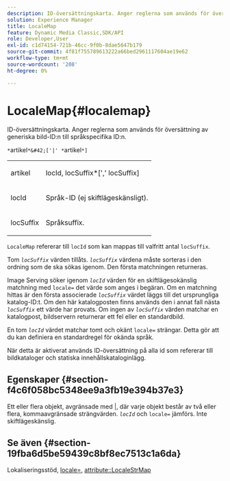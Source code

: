 ```yaml
---
description: ID-översättningskarta. Anger reglerna som används för översättning av generiska bild-ID:n till språkspecifika ID:n.
solution: Experience Manager
title: LocaleMap
feature: Dynamic Media Classic,SDK/API
role: Developer,User
exl-id: c1d74154-721b-46cc-9f0b-8dae5647b179
source-git-commit: 4f81f755789613222a66bed2961117604ae19e62
workflow-type: tm+mt
source-wordcount: '208'
ht-degree: 0%

---
```


# LocaleMap{#localemap}

ID-översättningskarta. Anger reglerna som används för översättning av generiska bild-ID:n till språkspecifika ID:n.

`*`artikel`*&#42;['|' *`artikel`*]`

<table id="simpletable_A6DD1A28F8ED4178A8ADDB2F3AEFC402"> 
 <tr class="strow"> 
  <td class="stentry"> <p><span class="varname"> artikel</span> </p></td> 
  <td class="stentry"> <p><span class="varname"> locId</span>,<span class="varname"> locSuffix</span>*[','<span class="varname"> locSuffix</span>] </p></td> 
 </tr> 
 <tr class="strow"> 
  <td class="stentry"> <p><span class="varname"> locId</span> </p></td> 
  <td class="stentry"> <p>Språk-ID (ej skiftlägeskänsligt). </p></td> 
 </tr> 
 <tr class="strow"> 
  <td class="stentry"> <p><span class="varname"> locSuffix</span> </p></td> 
  <td class="stentry"> <p>Språksuffix. </p></td> 
 </tr> 
</table>

`LocaleMap` refererar till `locId` som kan mappas till valfritt antal `locSuffix`.

Tom *`locSuffix`* värden tillåts. *`locSuffix`* värdena måste sorteras i den ordning som de ska sökas igenom. Den första matchningen returneras.

Image Serving söker igenom *`locId`* värden för en skiftlägesokänslig matchning med `locale=` det värde som anges i begäran. Om en matchning hittas är den första associerade *`locSuffix`* värdet läggs till det ursprungliga katalog-ID:t. Om den här katalogposten finns används den i annat fall nästa *`locSuffix`* ett värde har provats. Om ingen av *`locSuffix`* värden matchar en katalogpost, bildservern returnerar ett fel eller en standardbild.

En tom *`locId`* värdet matchar tomt och okänt `locale=` strängar. Detta gör att du kan definiera en standardregel för okända språk.

När detta är aktiverat används ID-översättning på alla id som refererar till bildkataloger och statiska innehållskataloginlägg.

## Egenskaper {#section-f4c6f058bc5348ee9a3fb19e394b37e3}

Ett eller flera objekt, avgränsade med |, där varje objekt består av två eller flera, kommaavgränsade strängvärden. *`locId`* och `locale=` jämförs. Inte skiftlägeskänslig.

## Se även {#section-19fba6d5be59439c8bf8ec7513c1a6da}

Lokaliseringsstöd, [locale=](../../../../../is-api/http-ref/image-serving-api-ref/c-http-protocol-reference/c-command-reference/r-locale.md#reference-8a846b2fbc004a12821b956ed3b25cfb), [attribute::LocaleStrMap](../../../../../is-api/image-catalog/image-serving-api-ref/c-image-catalog-reference/c-attributes-reference/r-localestrmap.md#reference-98c42070a4bc4baf92537132be2b5b1e)
